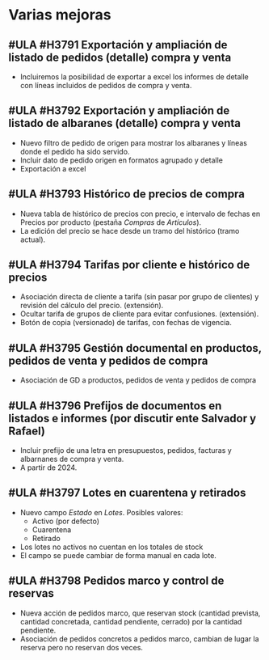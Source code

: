 # Varias mejoras

## #ULA #H3791 Exportación y ampliación de listado de pedidos (detalle) compra y venta

 + Incluiremos la posibilidad de exportar a excel los informes de detalle con líneas incluidos de pedidos de compra y venta.


## #ULA #H3792 Exportación y ampliación de listado de albaranes (detalle) compra y venta 
+ Nuevo filtro de pedido de origen para mostrar los albaranes y líneas donde el pedido ha sido servido.
+ Incluir dato de pedido origen en formatos agrupado y detalle
+ Exportación a excel


## #ULA #H3793 Histórico de precios de compra
+ Nueva tabla de histórico de precios con precio, e intervalo de fechas en Precios por producto (pestaña _Compras_ de _Artículos_).
+ La edición del precio se hace desde un tramo del histórico (tramo actual).

## #ULA #H3794 Tarifas por cliente e histórico de precios
+ Asociación directa de cliente a tarifa (sin pasar por grupo de clientes) y revisión del cálculo del precio. (extensión).
+ Ocultar tarifa de grupos de cliente para evitar confusiones. (extensión).
+ Botón de copia (versionado) de tarifas, con fechas de vigencia.

## #ULA #H3795 Gestión documental en productos, pedidos de venta y pedidos de compra
+ Asociación de GD a productos, pedidos de venta y pedidos de compra

## #ULA #H3796 Prefijos de documentos en listados e informes (por discutir ente Salvador y Rafael)
+ Incluir prefijo de una letra en presupuestos, pedidos, facturas y albarnanes de compra y venta.
+ A partir de 2024.

## #ULA #H3797 Lotes en cuarentena y retirados
+ Nuevo campo _Estado_ en _Lotes_. Posibles valores:
    + Activo (por defecto)
    + Cuarentena
    + Retirado
+ Los lotes no activos no cuentan en los totales de stock
+ El campo se puede cambiar de forma manual en cada lote.

## #ULA #H3798 Pedidos marco y control de reservas
+ Nueva acción de pedidos marco, que reservan stock (cantidad prevista, cantidad concretada, cantidad pendiente, cerrado) por la cantidad pendiente.
+ Asociación de pedidos concretos a pedidos marco, cambian de lugar la reserva pero no reservan dos veces.





